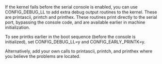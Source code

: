 If the kernel fails before the serial console is enabled, you can use CONFIG_DEBUG_LL to add extra debug output routines to the kernel. These are printascii, printch and printhex. These routines print directly to the serial port, bypassing the console code, and are available earlier in machine initialization.

To see printks earlier in the boot sequence (before the console is initialized), set CONFIG_DEBUG_LL=y and CONFIG_EARLY_PRINTK=y.

Alternatively, add your own calls to printascii, printch, and printhex where you believe the problems are located.
